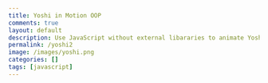 ```yaml
---
title: Yoshi in Motion OOP 
comments: true
layout: default
description: Use JavaScript without external libararies to animate Yoshi moving across screen, OOP style.
permalink: /yoshi2
image: /images/yoshi.png
categories: []
tags: [javascript]
---
```


<div id="yoshi1" style="width: 27px; height: 30px; background-image: url('images/yoshi.png');"></div>
<div id="yoshi2" style="width: 27px; height: 30px; background-image: url('images/yoshi.png');"></div>
<div id="yoshi3" style="width: 27px; height: 30px; background-image: url('images/yoshi.png');"></div>
<div id="yoshi4" style="width: 29px; height: 30px; background-image: url('images/yoshi.png');"></div>
<div id="yoshi5" style="width: 27px; height: 30px; background-image: url('images/yoshi.png');"></div>
<div id="yoshi6" style="width: 27px; height: 30px; background-image: url('images/yoshi.png');"></div>
<div id="yoshi7" style="width: 27px; height: 30px; background-image: url('images/yoshi.png');"></div>
<div id="yoshi8" style="width: 27px; height: 30px; background-image: url('images/yoshi.png');"></div>

<script>

    const spriteWidth = 25; // Width of each frame in pixels
    const spriteHeight = 35; // Height of each frame in pixels
    const numFrames = 5; // Total number of frames in the sprite sheet

    let currentFrame = 0; // Variable to track the current frame index

    function updateFrame() {
        // Increment the frame index
        currentFrame = (currentFrame + 1) % numFrames;
        
        // Calculate the position of the current frame in the sprite sheet
        const xPos = currentFrame * spriteWidth;
    
        // Display the frame by adjusting the background position
        const spriteElement = document.getElementById('yoshi1');
        spriteElement.style.backgroundPosition = `-${xPos}px 0`;
    }

    // Call the updateFrame function repeatedly at a desired frame rate
    setInterval(updateFrame, 150); // 100ms = 10 frames per second

    const spriteWidth2 = 25; // Width of each frame in pixels
    const spriteHeight2 = 35; // Height of each frame in pixels
    const numFrames2 = 4; // Total number of frames in the sprite sheet

    let currentFrame2 = 0; // Variable to track the current frame index

    function updateFrame2() {
        // Increment the frame index
        currentFrame2 = (currentFrame2 + 1) % numFrames2;
    
        // Calculate the position of the current frame in the sprite sheet
        const xPos2 = currentFrame2 * spriteWidth2;
    
        // Display the frame by adjusting the background position
        const spriteElement2 = document.getElementById('yoshi2');
        spriteElement2.style.backgroundPosition = `-${xPos2}px -30px`;
    }

    // Call the updateFrame function repeatedly at a desired frame rate
    setInterval(updateFrame2, 300); // 100ms = 10 frames per second

    const spriteWidth3 = 26; // Width of each frame in pixels
    const spriteHeight3 = 35; // Height of each frame in pixels
    const numFrames3 = 4; // Total number of frames in the sprite sheet

    let currentFrame3 = 0; // Variable to track the current frame index

    function updateFrame3() {
    // Increment the frame index
    currentFrame3 = (currentFrame3 + 1) % numFrames3;
  
    // Calculate the position of the current frame in the sprite sheet
    const xPos3 = currentFrame3 * spriteWidth3;
  
    // Display the frame by adjusting the background position
    const spriteElement3 = document.getElementById('yoshi3');
    spriteElement3.style.backgroundPosition = `-${xPos3}px -60px`;
    }

    // Call the updateFrame function repeatedly at a desired frame rate
    setInterval(updateFrame3, 200); // 100ms = 10 frames per second

    const spriteWidth4 = 28; // Width of each frame in pixels
    const spriteHeight4 = 35; // Height of each frame in pixels
    const numFrames4 = 4; // Total number of frames in the sprite sheet

    let currentFrame4 = 0; // Variable to track the current frame index

    function updateFrame4() {
    // Increment the frame index
    currentFrame4 = (currentFrame4 + 1) % numFrames4;
  
    // Calculate the position of the current frame in the sprite sheet
    const xPos4 = currentFrame4 * spriteWidth4;
  
    // Display the frame by adjusting the background position
    const spriteElement4 = document.getElementById('yoshi4');
    spriteElement4.style.backgroundPosition = `-${xPos4}px -90px`;
    }

    // Call the updateFrame function repeatedly at a desired frame rate
    setInterval(updateFrame4, 300); // 100ms = 10 frames per second

</script>